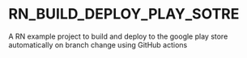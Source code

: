 # RN_BUILD_DEPLOY_PLAY_SOTRE
A RN example project to build and deploy to the google play store automatically on branch change using GitHub actions
